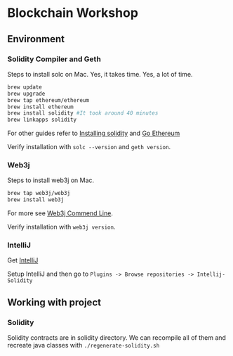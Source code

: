 # Blockchain Workshop

## Environment

### Solidity Compiler and Geth

Steps to install solc on Mac. Yes, it takes time. Yes, a lot of time.
```bash
brew update
brew upgrade
brew tap ethereum/ethereum
brew install ethereum
brew install solidity #It took around 40 minutes
brew linkapps solidity
```
For other guides refer to [Installing solidity](http://solidity.readthedocs.io/en/develop/installing-solidity.html)
and [Go Ethereum](https://github.com/ethereum/go-ethereum/wiki/Installation-Instructions-for-Mac)

Verify installation with `solc --version` and `geth version`.

### Web3j

Steps to install web3j on Mac.
```bash
brew tap web3j/web3j
brew install web3j
```
For more see [Web3j Commend Line](https://docs.web3j.io/command_line.html).

Verify installation with `web3j version`.

### IntelliJ

Get [IntelliJ](https://www.jetbrains.com/idea/download/)

Setup IntelliJ and then go to `Plugins -> Browse repositories -> Intellij-Solidity`

## Working with project

### Solidity 

Solidity contracts are in solidity directory.
We can recompile all of them and recreate java classes with `./regenerate-solidity.sh`